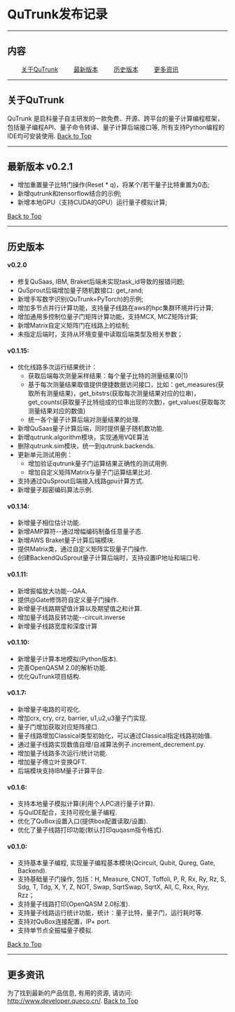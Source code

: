 # QuTrunk发布记录

---
<p id="0"></p >

## 内容

$\qquad$[关于QuTrunk](#1)
$\qquad$[最新版本](#2)
$\qquad$[历史版本](#3)
$\qquad$[更多资讯](#4)

---

<p id="1"></p >

## 关于QuTrunk
QuTrunk 是启科量子自主研发的一款免费、开源、跨平台的量子计算编程框架，包括量子编程API、量子命令转译、量子计算后端接口等, 所有支持Python编程的IDE均可安装使用.
[Back to Top](#0)

---
<p id="2"></p >

## 最新版本 v0.2.1

* 增加重置量子比特门操作(Reset * q)，将某个/若干量子比特重置为0态;
* 新增qutrunk和tensorflow结合的示例;
* 新增本地GPU（支持CUDA的GPU）运行量子模拟计算;

[Back to Top](#0)

---
<p id="3"></p >

## 历史版本

#### v0.2.0
* 修复QuSaas, IBM, Braket后端未实现task_id导致的报错问题;
* QuSprout后端增加量子随机数接口: get_rand;
* 新增手写数字识别(QuTrunk+PyTorch)的示例;
* 增加多节点并行计算功能，支持量子线路在aws的hpc集群环境并行计算;
* 增加通用多控制位量子门矩阵计算功能，支持MCX, MCZ矩阵计算;
* 新增Matrix自定义矩阵门在线路上的绘制;
* 未指定后端时，支持从环境变量中读取后端类型及相关参数；

#### v0.1.15:
* 优化线路多次运行结果统计：
  * 获取后端每次测量采样结果：每个量子比特的测量结果(0|1)
  * 基于每次测量结果取值提供便捷数据访问接口，比如：get_measures(获取所有测量结果)，get_bitstrs(获取每次测量结果对应的位串)，get_counts(获取量子比特组成的位串出现的次数)，get_values(获取每次测量结果对应的数值)
  * 统一各个量子计算后端对测量结果的处理.
* 新增QuSaas量子计算后端，同时提供量子随机数功能.
* 新增qutrunk.algorithm模块，实现通用VQE算法
* 删除qutrunk.sim模块，统一到qutrunk.backends.
* 更新单元测试用例：
  * 增加验证qutrunk量子门运算结果正确性的测试用例.
  * 增加自定义矩阵Matrix与量子门运算结果比对.
* 支持通过QuSprout后端接入线路gpu计算方式.
* 新增量子超密编码算法示例.

#### v0.1.14:
* 新增量子相位估计功能.
* 新增AMP算符--通过增幅编码制备任意量子态.
* 新增AWS Braket量子计算后端模块.
* 提供Matrix类，通过自定义矩阵实现量子门操作.
* 创建BackendQuSprout量子计算后端时，支持设置IP地址和端口号.

#### v0.1.11:
* 新增振幅放大功能--QAA.
* 提供@Gate修饰符自定义量子门操作.
* 新增量子线路期望值计算以及期望值之和计算.
* 增加量子线路反转功能--circuit.inverse
* 新增量子线路宽度和深度计算

#### v0.1.10:
*  新增量子计算本地模拟(Python版本).
* 完善OpenQASM 2.0的解析功能.
* 优化QuTrunk项目结构.

#### v0.1.7:
* 新增量子电路的可视化.
* 增加crx, cry, crz, barrier, u1,u2,u3量子门实现.
* 量子门增加获取对应矩阵接口.
* 量子线路增加Classical类型初始化，可以通过Classical指定线路初始值.
* 通过量子线路实现数值自增/自减算法例子.increment_decrement.py.
* 增加量子线路多次运行/统计功能.
* 增加量子傅立叶变换QFT.
* 后端模块支持IBM量子计算平台.

#### v0.1.6:
* 支持本地量子模拟计算(利用个人PC进行量子计算).
* 与QuIDE配合，支持可视化量子编程.
* 优化了QuBox设置入口(提供box配置读取/设置).
* 优化了量子线路打印功能(默认打印quqasm指令格式).

#### v0.1.0:
* 支持基本量子编程, 实现量子编程基本模块(Qcircuit, Qubit, Qureg, Gate, Backend).
* 支持基础量子门操作, 包括：H, Measure, CNOT, Toffoli, P, R, Rx, Ry, Rz, S, Sdg, T, Tdg, X, Y, Z, NOT, Swap, SqrtSwap, SqrtX, All, C, Rxx, Ryy, Rzz；
* 支持量子线路打印(OpenQASM 2.0标准).
* 支持量子线路运行统计功能，统计：量子比特，量子门，运行耗时等.
* 支持对QuBox连接配置，IP+ port.
* 支持单节点全振幅量子模拟.

[Back to Top](#0)

---
<p id="4"></p >

## 更多资讯
为了找到最新的产品信息, 有用的资源, 请访问: http://www.developer.queco.cn/.
[Back to Top](#0)

